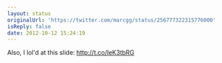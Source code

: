 ```yaml
---
layout: status
originalUrl: 'https://twitter.com/marcgg/status/256777322315776000'
isReply: false
date: 2012-10-12 15:24:19
---
```


Also, I lol'd at this slide: http://t.co/IeK3tbRG
